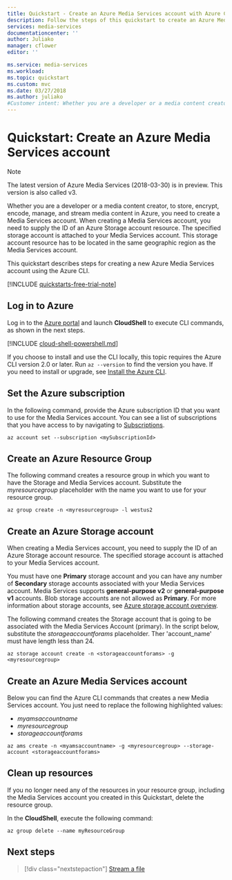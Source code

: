 ```yaml
---
title: Quickstart - Create an Azure Media Services account with Azure CLI| Microsoft Docs
description: Follow the steps of this quickstart to create an Azure Media Services account.
services: media-services
documentationcenter: ''
author: Juliako
manager: cflower
editor: ''

ms.service: media-services
ms.workload: 
ms.topic: quickstart
ms.custom: mvc
ms.date: 03/27/2018
ms.author: juliako
#Customer intent: Whether you are a developer or a media content creator, to store, encrypt, encode, manage, and stream media content in Azure, you need to create a Media Services account.
---
```


# Quickstart: Create an Azure Media Services account

> [!NOTE]
> The latest version of Azure Media Services (2018-03-30) is in preview. This version is also called v3. 

Whether you are a developer or a media content creator, to store, encrypt, encode, manage, and stream media content in Azure, you need to create a Media Services account. When creating a Media Services account, you need to supply the ID of an Azure Storage account resource. The specified storage account is attached to your Media Services account. This storage account resource has to be located in the same geographic region as the Media Services account.  

This quickstart describes steps for creating a new Azure Media Services account using the Azure CLI.  

[!INCLUDE [quickstarts-free-trial-note](../../../includes/quickstarts-free-trial-note.md)]

## Log in to Azure

Log in to the [Azure portal](http://portal.azure.com) and launch **CloudShell** to execute CLI commands, as shown in the next steps.

[!INCLUDE [cloud-shell-powershell.md](../../../includes/cloud-shell-powershell.md)]

If you choose to install and use the CLI locally, this topic requires the Azure CLI version 2.0 or later. Run `az --version` to find the version you have. If you need to install or upgrade, see [Install the Azure CLI]( /cli/azure/install-azure-cli). 

## Set the Azure subscription

In the following command, provide the Azure subscription ID that you want to use for the Media Services account. You can see a list of subscriptions that you have access to by navigating to [Subscriptions](https://portal.azure.com/#blade/Microsoft_Azure_Billing/SubscriptionsBlade).

```azurecli-interactive
az account set --subscription <mySubscriptionId>
```

## Create an Azure Resource Group

The following command creates a resource group in which you want to have the Storage and Media Services account. Substitute the *myresourcegroup* placeholder with the name you want to use for your resource group.

```azurecli-interactive
az group create -n <myresourcegroup> -l westus2
```

## Create an Azure Storage account

When creating a Media Services account, you need to supply the ID of an Azure Storage account resource. The specified storage account is attached to your Media Services account. 

You must have one **Primary** storage account and you can have any number of **Secondary** storage accounts associated with your Media Services account. Media Services supports **general-purpose v2** or **general-purpose v1** accounts. Blob storage accounts are not allowed as **Primary**. For more information about storage accounts, see [Azure storage account overview](../../storage/common/storage-account-overview.md). 

The following command creates the Storage account that is going to be associated with the Media Services Account (primary). In the script below, substitute the *storageaccountforams* placeholder. Ther 'account_name' must have length less than 24.

```azurecli-interactive
az storage account create -n <storageaccountforams> -g <myresourcegroup>
```

## Create an Azure Media Services account

Below you can find the Azure CLI commands that creates a new Media Services account. You just need to replace the following highlighted values:

* *myamsaccountname*
* *myresourcegroup*
* *storageaccountforams*

```azurecli-interactive
az ams create -n <myamsaccountname> -g <myresourcegroup> --storage-account <storageaccountforams>
```

## Clean up resources

If you no longer need any of the resources in your resource group, including the Media Services account you created in this Quickstart, delete the resource group.

In the **CloudShell**, execute the following command:

```azurecli-interactive
az group delete --name myResourceGroup
```

## Next steps

> [!div class="nextstepaction"]
> [Stream a file](stream-files-dotnet-quickstart.md)
